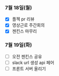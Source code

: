 ### 7월 18일(월)
- [x] 플젝 pr 리뷰
- [x] 영상근로 주간회의
- [x] 젠킨스 마무리

### 7월 19일(화)
- [ ] 오전 젠킨스 공유
- [ ] slack url 생성 api 페어
- [ ] 프론트 서버 올리기
